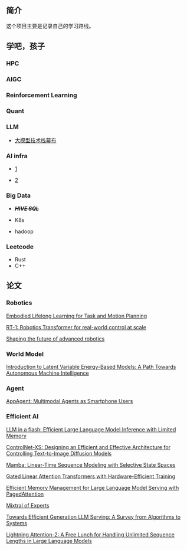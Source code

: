 ## 简介
这个项目主要是记录自己的学习路线。

## 学吧，孩子

### HPC

### AIGC

### Reinforcement Learning

### Quant

### LLM 
* [大模型技术栈幕布](https://mubu.com/doc/48pGz9X_0Lb#o-i3U6zB7d3E)

### AI infra
* [1](https://www.bilibili.com/read/cv21242696/?spm_id_from=333.999.0.0)

* [2](https://www.bilibili.com/read/cv21166527/?spm_id_from=333.999.0.0)

### Big Data
* ~~***HIVE SQL***~~

* K8s

* hadoop

### Leetcode
* Rust
* C++

## 论文

### Robotics
[Embodied Lifelong Learning for Task and Motion Planning](https://arxiv.org/pdf/2307.06870.pdf) 

[RT-1: Robotics Transformer for real-world control at scale](https://blog.research.google/2022/12/rt-1-robotics-transformer-for-real.html)

[Shaping the future of advanced robotics](https://deepmind.google/discover/blog/shaping-the-future-of-advanced-robotics/)

### World Model

[Introduction to Latent Variable Energy-Based Models: A Path Towards Autonomous Machine Intelligence](https://arxiv.org/pdf/2306.02572v1.pdf)

### Agent
[AppAgent: Multimodal Agents as Smartphone Users](https://arxiv.org/pdf/2312.13771v1.pdf)

### Efficient AI
[LLM in a flash: Efficient Large Language Model Inference with Limited Memory](https://arxiv.org/pdf/2312.11514.pdf)

[ControlNet-XS: Designing an Efficient and Effective Architecture for Controlling Text-to-Image Diffusion Models](https://arxiv.org/pdf/2312.06573.pdf)

[Mamba: Linear-Time Sequence Modeling with Selective State Spaces](https://arxiv.org/pdf/2312.00752.pdf)

[Gated Linear Attention Transformers with Hardware-Efficient Training](https://arxiv.org/pdf/2312.06635v3.pdf)

[Efficient Memory Management for Large Language Model Serving with PagedAttention](https://arxiv.org/pdf/2309.06180v1.pdf)

[Mixtral of Experts](https://arxiv.org/pdf/2401.04088v1.pdf)

[Towards Efficient Generation LLM Serving: A Survey from Algorithms to Systems](http://arxiv.org/abs/2312.15234)

[Lightning Attention-2: A Free Lunch for Handling Unlimited Sequence Lengths in Large Language Models](https://arxiv.org/pdf/2401.04658.pdf)



